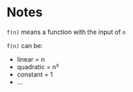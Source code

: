 # Notes

`f(n)` means a function with the input of `n`

`f(n)` can be:
- linear = n
- quadratic = n²
- constant = 1
- ...